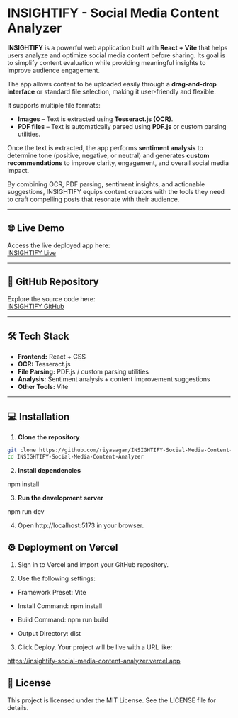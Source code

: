 # INSIGHTIFY - Social Media Content Analyzer

**INSIGHTIFY** is a powerful web application built with **React + Vite** that helps users analyze and optimize social media content before sharing. Its goal is to simplify content evaluation while providing meaningful insights to improve audience engagement.

The app allows content to be uploaded easily through a **drag-and-drop interface** or standard file selection, making it user-friendly and flexible.  

It supports multiple file formats:  
- **Images** – Text is extracted using **Tesseract.js (OCR)**.  
- **PDF files** – Text is automatically parsed using **PDF.js** or custom parsing utilities.  

Once the text is extracted, the app performs **sentiment analysis** to determine tone (positive, negative, or neutral) and generates **custom recommendations** to improve clarity, engagement, and overall social media impact.  

By combining OCR, PDF parsing, sentiment insights, and actionable suggestions, INSIGHTIFY equips content creators with the tools they need to craft compelling posts that resonate with their audience.

---

## 🌐 Live Demo

Access the live deployed app here:  
[INSIGHTIFY Live](https://insightify-social-media-content-analyzer-bqooxt0gu.vercel.app)


---

## 📂 GitHub Repository

Explore the source code here:  
[INSIGHTIFY GitHub](https://github.com/riyasagar/INSIGHTIFY-Social-Media-Content-Analyzer)

---

## 🛠️ Tech Stack

- **Frontend:** React + CSS  
- **OCR:** Tesseract.js  
- **File Parsing:** PDF.js / custom parsing utilities  
- **Analysis:** Sentiment analysis + content improvement suggestions  
- **Other Tools:** Vite  

---

## 💻 Installation

1. **Clone the repository**

```bash
git clone https://github.com/riyasagar/INSIGHTIFY-Social-Media-Content-Analyzer.git
cd INSIGHTIFY-Social-Media-Content-Analyzer
```
2. **Install dependencies**

npm install


3. **Run the development server**

npm run dev


4. Open http://localhost:5173 in your browser.

## ⚙️ Deployment on Vercel

1. Sign in to Vercel and import your GitHub repository.

2. Use the following settings:

- Framework Preset: Vite

- Install Command: npm install

- Build Command: npm run build

- Output Directory: dist

3. Click Deploy. Your project will be live with a URL like:

https://insightify-social-media-content-analyzer.vercel.app


## 📄 License

This project is licensed under the MIT License. See the LICENSE file for details.
